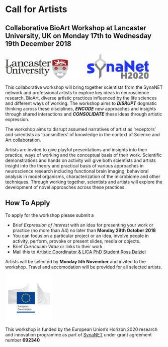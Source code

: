 
# Call for Artists

## Collaborative BioArt Workshop at **Lancaster University, UK** on **Monday 17th to Wednesday 19th December 2018**

<img src="https://raw.githubusercontent.com/cheapjack/DisruptEncodeConsolidate/master/media/LancsACLogo.png" width="200">
<img src="https://raw.githubusercontent.com/cheapjack/DisruptEncodeConsolidate/master/media/space.png" width="50">
<img src="https://raw.githubusercontent.com/cheapjack/DisruptEncodeConsolidate/master/media/synaNetLogo.png" width="200">

This collaborative workshop will bring together scientists from the SynaNET network and professional artists to explore key ideas in neuroscience research, BioArt, diverse artistic practices influenced by the life sciences and different ways of working. The workshop aims to ***DISRUPT*** dogmatic thinking across these disciplines, ***ENCODE*** new approaches and insights through shared interactions and ***CONSOLIDATE*** these ideas through artistic expression.

The workshop aims to disrupt assumed narratives of artist as ‘receptors’ and scientists as ’transmitters’ of knowledge in the context of Science and Art collaboration.

Artists are invited to give playful presentations and insights into their practice, ways of working and the conceptual basis of their work. Scientific demonstrations and hands on activity will give both scientists and artists insight into the theory and practical basis of various approaches in neuroscience research including functional brain imaging, behavioral analysis in model organisms, characterization of the microbiome and other techniques. Through working together, scientists and artists will explore the development of novel approaches across these practices.


## How To Apply

To apply for the workshop please submit a
 * Brief *Expression of Interest* with an idea for presenting your work or practice (no more than A4) no later than **Monday 29th October 2018**
  * You can focus on a particular project or an idea, involve people in activity, perform, provoke or present slides, media or objects.
 * Brief *Curriculum Vitae* or links to their work
 * Mail this to <a href="mailto:r.dalziel@lancaster.ac.uk?subject=Disrupt, Encode, Consolidate Artist Application&bcc=n.dawson1@lancaster.ac.uk,r.dillon@lancaster.ac.uk">Artistic Coordinator & LICA PhD Student Ross Dalziel</a>
 

Artists will be selected by **Monday 5th November** and invited to the workshop. Travel and accomodation will be provided for all selected artists.

<img src="https://raw.githubusercontent.com/cheapjack/DisruptEncodeConsolidate/master/media/European-Commission-1.jpg" width="150">

This workshop is funded by the European Union’s Horizon 2020 research and innovation programme as part of [SynaNET](www.synanet2020.com) under grant agreement number **692340**
